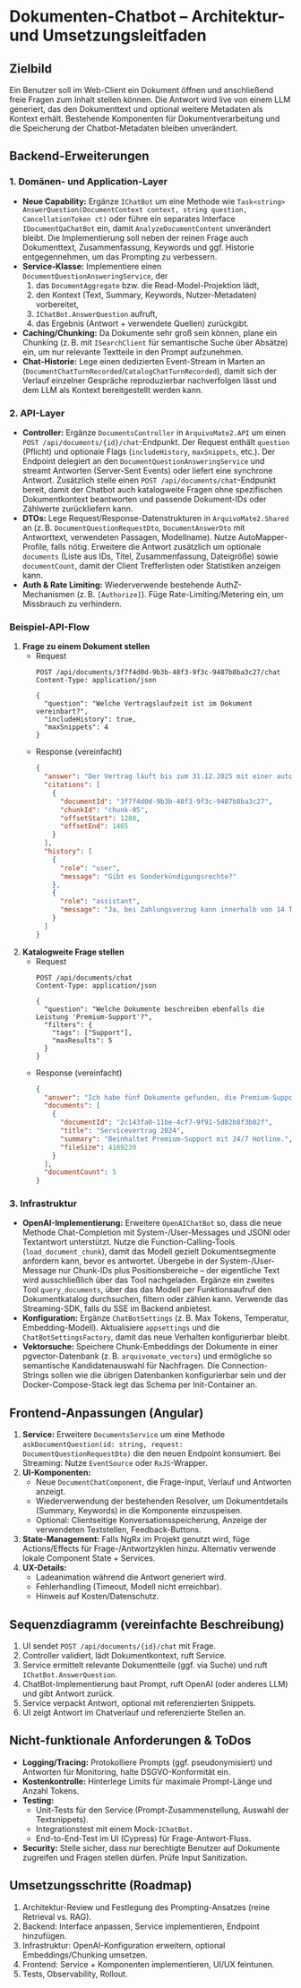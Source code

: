 # Dokumenten-Chatbot – Architektur- und Umsetzungsleitfaden

## Zielbild
Ein Benutzer soll im Web-Client ein Dokument öffnen und anschließend freie Fragen zum Inhalt stellen können. Die Antwort wird live von einem LLM generiert, das den Dokumenttext und optional weitere Metadaten als Kontext erhält. Bestehende Komponenten für Dokumentverarbeitung und die Speicherung der Chatbot-Metadaten bleiben unverändert.

## Backend-Erweiterungen
### 1. Domänen- und Application-Layer
- **Neue Capability:** Ergänze `IChatBot` um eine Methode wie `Task<string> AnswerQuestion(DocumentContext context, string question, CancellationToken ct)` oder führe ein separates Interface `IDocumentQaChatBot` ein, damit `AnalyzeDocumentContent` unverändert bleibt. Die Implementierung soll neben der reinen Frage auch Dokumenttext, Zusammenfassung, Keywords und ggf. Historie entgegennehmen, um das Prompting zu verbessern.
- **Service-Klasse:** Implementiere einen `DocumentQuestionAnsweringService`, der
  1. das `DocumentAggregate` bzw. die Read-Model-Projektion lädt,
  2. den Kontext (Text, Summary, Keywords, Nutzer-Metadaten) vorbereitet,
  3. `IChatBot.AnswerQuestion` aufruft,
  4. das Ergebnis (Antwort + verwendete Quellen) zurückgibt.
- **Caching/Chunking:** Da Dokumente sehr groß sein können, plane ein Chunking (z. B. mit `ISearchClient` für semantische Suche über Absätze) ein, um nur relevante Textteile in den Prompt aufzunehmen.
- **Chat-Historie:** Lege einen dedizierten Event-Stream in Marten an (`DocumentChatTurnRecorded`/`CatalogChatTurnRecorded`), damit sich der Verlauf einzelner Gespräche reproduzierbar nachverfolgen lässt und dem LLM als Kontext bereitgestellt werden kann.

### 2. API-Layer
- **Controller:** Ergänze `DocumentsController` in `ArquivoMate2.API` um einen `POST /api/documents/{id}/chat`-Endpunkt. Der Request enthält `question` (Pflicht) und optionale Flags (`includeHistory`, `maxSnippets`, etc.). Der Endpoint delegiert an den `DocumentQuestionAnsweringService` und streamt Antworten (Server-Sent Events) oder liefert eine synchrone Antwort. Zusätzlich stelle einen `POST /api/documents/chat`-Endpunkt bereit, damit der Chatbot auch katalogweite Fragen ohne spezifischen Dokumentkontext beantworten und passende Dokument-IDs oder Zählwerte zurückliefern kann.
- **DTOs:** Lege Request/Response-Datenstrukturen in `ArquivoMate2.Shared` an (z. B. `DocumentQuestionRequestDto`, `DocumentAnswerDto` mit Antworttext, verwendeten Passagen, Modellname). Nutze AutoMapper-Profile, falls nötig. Erweitere die Antwort zusätzlich um optionale `documents` (Liste aus IDs, Titel, Zusammenfassung, Dateigröße) sowie `documentCount`, damit der Client Trefferlisten oder Statistiken anzeigen kann.
- **Auth & Rate Limiting:** Wiederverwende bestehende AuthZ-Mechanismen (z. B. `[Authorize]`). Füge Rate-Limiting/Metering ein, um Missbrauch zu verhindern.

### Beispiel-API-Flow
1. **Frage zu einem Dokument stellen**
   - Request
     ```http
     POST /api/documents/3f7f4d0d-9b3b-48f3-9f3c-9487b8ba3c27/chat
     Content-Type: application/json

     {
       "question": "Welche Vertragslaufzeit ist im Dokument vereinbart?",
       "includeHistory": true,
       "maxSnippets": 4
     }
     ```
   - Response (vereinfacht)
     ```json
     {
       "answer": "Der Vertrag läuft bis zum 31.12.2025 mit einer automatischen Verlängerung um 12 Monate, sofern nicht drei Monate vorher gekündigt wird.",
       "citations": [
         {
           "documentId": "3f7f4d0d-9b3b-48f3-9f3c-9487b8ba3c27",
           "chunkId": "chunk-05",
           "offsetStart": 1280,
           "offsetEnd": 1465
         }
       ],
       "history": [
         {
           "role": "user",
           "message": "Gibt es Sonderkündigungsrechte?"
         },
         {
           "role": "assistant",
           "message": "Ja, bei Zahlungsverzug kann innerhalb von 14 Tagen gekündigt werden."
         }
       ]
     }
     ```
2. **Katalogweite Frage stellen**
   - Request
     ```http
     POST /api/documents/chat
     Content-Type: application/json

     {
       "question": "Welche Dokumente beschreiben ebenfalls die Leistung 'Premium-Support'?",
       "filters": {
         "tags": ["Support"],
         "maxResults": 5
       }
     }
     ```
   - Response (vereinfacht)
     ```json
     {
       "answer": "Ich habe fünf Dokumente gefunden, die Premium-Support erwähnen.",
       "documents": [
         {
           "documentId": "2c143fa0-11be-4cf7-9f91-5d82b8f3b02f",
           "title": "Servicevertrag 2024",
           "summary": "Beinhaltet Premium-Support mit 24/7 Hotline.",
           "fileSize": 4189230
         }
       ],
       "documentCount": 5
     }
     ```

### 3. Infrastruktur
- **OpenAI-Implementierung:** Erweitere `OpenAIChatBot` so, dass die neue Methode Chat-Completion mit System-/User-Messages und JSONl oder Textantwort unterstützt. Nutze die Function-Calling-Tools (`load_document_chunk`), damit das Modell gezielt Dokumentsegmente anfordern kann, bevor es antwortet. Übergebe in der System-/User-Message nur Chunk-IDs plus Positionsbereiche – der eigentliche Text wird ausschließlich über das Tool nachgeladen. Ergänze ein zweites Tool `query_documents`, über das das Modell per Funktionsaufruf den Dokumentkatalog durchsuchen, filtern oder zählen kann. Verwende das Streaming-SDK, falls du SSE im Backend anbietest.
- **Konfiguration:** Ergänze `ChatBotSettings` (z. B. Max Tokens, Temperatur, Embedding-Modell). Aktualisiere `appsettings` und die `ChatBotSettingsFactory`, damit das neue Verhalten konfigurierbar bleibt.
- **Vektorsuche:** Speichere Chunk-Embeddings der Dokumente in einer pgvector-Datenbank (z. B. `arquivomate_vectors`) und ermögliche so semantische Kandidatenauswahl für Nachfragen. Die Connection-Strings sollen wie die übrigen Datenbanken konfigurierbar sein und der Docker-Compose-Stack legt das Schema per Init-Container an.

## Frontend-Anpassungen (Angular)
1. **Service:** Erweitere `DocumentsService` um eine Methode `askDocumentQuestion(id: string, request: DocumentQuestionRequestDto)` die den neuen Endpoint konsumiert. Bei Streaming: Nutze `EventSource` oder `RxJS`-Wrapper.
2. **UI-Komponenten:**
   - Neue `DocumentChatComponent`, die Frage-Input, Verlauf und Antworten anzeigt.
   - Wiederverwendung der bestehenden Resolver, um Dokumentdetails (Summary, Keywords) in die Komponente einzuspeisen.
   - Optional: Clientseitige Konversationsspeicherung, Anzeige der verwendeten Textstellen, Feedback-Buttons.
3. **State-Management:** Falls NgRx im Projekt genutzt wird, füge Actions/Effects für Frage-/Antwortzyklen hinzu. Alternativ verwende lokale Component State + Services.
4. **UX-Details:**
   - Ladeanimation während die Antwort generiert wird.
   - Fehlerhandling (Timeout, Modell nicht erreichbar).
   - Hinweis auf Kosten/Datenschutz.

## Sequenzdiagramm (vereinfachte Beschreibung)
1. UI sendet `POST /api/documents/{id}/chat` mit Frage.
2. Controller validiert, lädt Dokumentkontext, ruft Service.
3. Service ermittelt relevante Dokumentteile (ggf. via Suche) und ruft `IChatBot.AnswerQuestion`.
4. ChatBot-Implementierung baut Prompt, ruft OpenAI (oder anderes LLM) und gibt Antwort zurück.
5. Service verpackt Antwort, optional mit referenzierten Snippets.
6. UI zeigt Antwort im Chatverlauf und referenzierte Stellen an.

## Nicht-funktionale Anforderungen & ToDos
- **Logging/Tracing:** Protokolliere Prompts (ggf. pseudonymisiert) und Antworten für Monitoring, halte DSGVO-Konformität ein.
- **Kostenkontrolle:** Hinterlege Limits für maximale Prompt-Länge und Anzahl Tokens.
- **Testing:**
  - Unit-Tests für den Service (Prompt-Zusammenstellung, Auswahl der Textsnippets).
  - Integrationstest mit einem Mock-`IChatBot`.
  - End-to-End-Test im UI (Cypress) für Frage-Antwort-Fluss.
- **Security:** Stelle sicher, dass nur berechtigte Benutzer auf Dokumente zugreifen und Fragen stellen dürfen. Prüfe Input Sanitization.

## Umsetzungsschritte (Roadmap)
1. Architektur-Review und Festlegung des Prompting-Ansatzes (reine Retrieval vs. RAG).
2. Backend: Interface anpassen, Service implementieren, Endpoint hinzufügen.
3. Infrastruktur: OpenAI-Konfiguration erweitern, optional Embeddings/Chunking umsetzen.
4. Frontend: Service + Komponenten implementieren, UI/UX feintunen.
5. Tests, Observability, Rollout.

